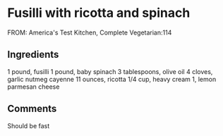 # Fusilli with ricotta and spinach

FROM: America's Test Kitchen, Complete Vegetarian:114

## Ingredients

1 pound, fusilli
1 pound, baby spinach
3 tablespoons, olive oil
4 cloves, garlic 
nutmeg
cayenne
11 ounces, ricotta 
1/4 cup, heavy cream
1, lemon
parmesan cheese

## Comments

Should be fast
